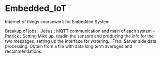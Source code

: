 # Embedded_IoT
Internet of things coursework for Embedded System

Breakup of jobs:
-Jesus : MQTT communication and main of each system
-Patrick : Setting Mike up, readin the sensors and producing the info for the two messages, setting up the interface for watering.
-Fran: Server side data processing. Obtain from a file with data long term averages and recommendations.
